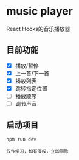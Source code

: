 # music player

React Hooks的音乐播放器

## 目前功能

- [x] 播放/暂停
- [x] 上一首/下一首
- [x] 播放列表
- [x] 跳转指定位置
- [ ] 播放顺序
- [ ] 调节声音

## 启动项目

```sh
npm run dev
```

<small>仅作学习，如有侵权，立即删除</small>
